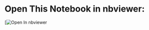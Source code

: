 # Open This Notebook in nbviewer:

[![Open In nbviewer](https://nbviewer.org/github/theokitsberg/llm-moral-psych-stability/blob/main/LLM_Moral_Psych_Experiment.ipynb)


